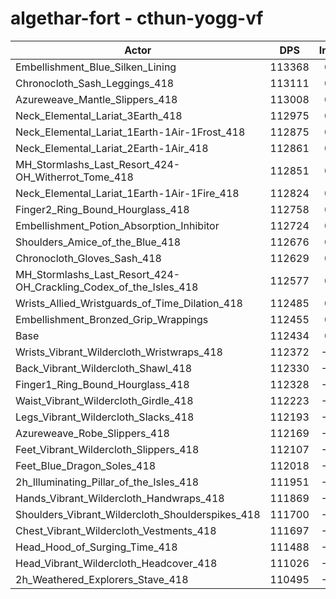# algethar-fort - cthun-yogg-vf
| Actor | DPS | Increase |
|---|:---:|:---:|
|Embellishment_Blue_Silken_Lining|113368|0.83%|
|Chronocloth_Sash_Leggings_418|113111|0.60%|
|Azureweave_Mantle_Slippers_418|113008|0.51%|
|Neck_Elemental_Lariat_3Earth_418|112975|0.48%|
|Neck_Elemental_Lariat_1Earth-1Air-1Frost_418|112875|0.39%|
|Neck_Elemental_Lariat_2Earth-1Air_418|112861|0.38%|
|MH_Stormlashs_Last_Resort_424-OH_Witherrot_Tome_418|112851|0.37%|
|Neck_Elemental_Lariat_1Earth-1Air-1Fire_418|112824|0.35%|
|Finger2_Ring_Bound_Hourglass_418|112758|0.29%|
|Embellishment_Potion_Absorption_Inhibitor|112724|0.26%|
|Shoulders_Amice_of_the_Blue_418|112676|0.22%|
|Chronocloth_Gloves_Sash_418|112629|0.17%|
|MH_Stormlashs_Last_Resort_424-OH_Crackling_Codex_of_the_Isles_418|112577|0.13%|
|Wrists_Allied_Wristguards_of_Time_Dilation_418|112485|0.05%|
|Embellishment_Bronzed_Grip_Wrappings|112455|0.02%|
|Base|112434|0.00%|
|Wrists_Vibrant_Wildercloth_Wristwraps_418|112372|-0.06%|
|Back_Vibrant_Wildercloth_Shawl_418|112330|-0.09%|
|Finger1_Ring_Bound_Hourglass_418|112328|-0.09%|
|Waist_Vibrant_Wildercloth_Girdle_418|112223|-0.19%|
|Legs_Vibrant_Wildercloth_Slacks_418|112193|-0.21%|
|Azureweave_Robe_Slippers_418|112169|-0.24%|
|Feet_Vibrant_Wildercloth_Slippers_418|112107|-0.29%|
|Feet_Blue_Dragon_Soles_418|112018|-0.37%|
|2h_Illuminating_Pillar_of_the_Isles_418|111951|-0.43%|
|Hands_Vibrant_Wildercloth_Handwraps_418|111869|-0.50%|
|Shoulders_Vibrant_Wildercloth_Shoulderspikes_418|111700|-0.65%|
|Chest_Vibrant_Wildercloth_Vestments_418|111697|-0.66%|
|Head_Hood_of_Surging_Time_418|111488|-0.84%|
|Head_Vibrant_Wildercloth_Headcover_418|111026|-1.25%|
|2h_Weathered_Explorers_Stave_418|110495|-1.72%|
